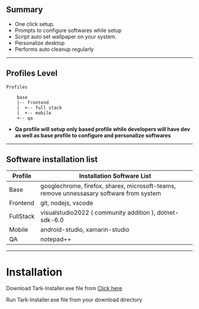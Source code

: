 ## Summary

- One click setup.
- Prompts to configure softwares while setup
- Script auto set wallpaper on your system.
- Personalize desktop
- Performs auto cleanup regularly

---

## Profiles Level

```
Profiles

    base
    |-- frontend
    |  +-- full stack
    |  +-- mobile
    +-- qa
```

- **Qa profile will setup only based profile while developers will have dev as well as base profile to configure and personalize softwares**

---

## Software installation list
| Profile  | Installation Software List |
| ------------- | ------------- |
| Base  | googlechrome, firefox, sharex, microsoft-teams, remove unnessasary software from system |
| Frontend  | git, nodejs, vscode  |
| FullStack  |  visualstudio2022 ( community addition ), dotnet-sdk-6.0 |
| Mobile  |  android-studio, xamarin-studio |
| QA  |  notepad++ |

---

# Installation

Download Tark-Installer.exe file from <a href="https://git.tarktech.com/pub/boxstarter/-/raw/main/Tark-Installer.exe?inline=false" target="_blank">Click here</a>

Run Tark-Installer.exe file from your download directory